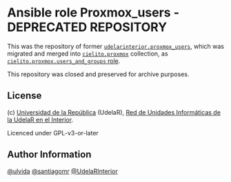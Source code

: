 Ansible role Proxmox_users - DEPRECATED REPOSITORY
=========

This was the repository of former [`udelarinterior.proxmox_users`](https://github.com/UdelaRInterior/ansible-role-proxmox-create-kvm/tree/v4.1.1), which was migrated and merged into [`cielito.proxmox`](https://galaxy.ansible.com/cielito/proxmox) collection, as [`cielito.proxmox.users_and_groups` role](https://git.interior.edu.uy/cielito/proxmox/-/tree/master/roles/users_and_groups).

This repository was closed and preserved for archive purposes.  


License
-------

(c) [Universidad de la República](https://www.udelar.edu.uy) (UdelaR), [Red de Unidades Informáticas de la UdelaR en el Interior](https://cielito.uy).

Licenced under GPL-v3-or-later

Author Information
------------------

[@ulvida](https://github.com/ulvida)
[@santiagomr](https://github.com/santiagomr)
[@UdelaRInterior](https://github.com/UdelaRInterior)


